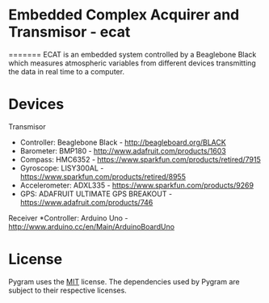 # Embedded Complex Acquirer and Transmisor - ecat
=======
ECAT is an embedded system controlled by a Beaglebone Black which measures atmospheric variables from different devices transmitting the data in real time to a computer.

# Devices
Transmisor
* Controller: Beaglebone Black - http://beagleboard.org/BLACK
* Barometer: BMP180 - http://www.adafruit.com/products/1603
* Compass: HMC6352 - https://www.sparkfun.com/products/retired/7915
* Gyroscope: LISY300AL - https://www.sparkfun.com/products/retired/8955
* Accelerometer: ADXL335 - https://www.sparkfun.com/products/9269
* GPS: ADAFRUIT ULTIMATE GPS BREAKOUT - https://www.adafruit.com/products/746

Receiver
*Controller: Arduino Uno - http://www.arduino.cc/en/Main/ArduinoBoardUno

License
=======
Pygram uses the [MIT](http://opensource.org/licenses/MIT) license.
The dependencies used by Pygram are subject to their respective licenses.

